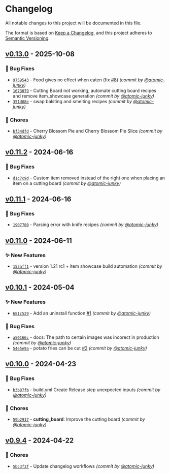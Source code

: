 # Changelog

All notable changes to this project will be documented in this file.

The format is based on [Keep a Changelog](https://keepachangelog.com/en/1.1.0/),
and this project adheres to [Semantic Versioning](https://semver.org/spec/v2.0.0.html).
## [v0.13.0] - 2025-10-08
### :bug: Bug Fixes
- [`9759543`](https://github.com/atomic-junky/tasty-supplies/commit/9759543d82cdbfd7524404c26de0805a242647db) - Food gives no effect when eaten (fix [#8](https://github.com/atomic-junky/tasty-supplies/pull/8)) *(commit by [@atomic-junky](https://github.com/atomic-junky))*
- [`1673079`](https://github.com/atomic-junky/tasty-supplies/commit/167307927c9c6edac640c7580e2053335e2358b1) - Cutting Board not working, automate cutting board recipes and remove item_showcase generation *(commit by [@atomic-junky](https://github.com/atomic-junky))*
- [`351d08e`](https://github.com/atomic-junky/tasty-supplies/commit/351d08e762e19408ef1b2e9713df862bc0c74367) - swap balsting and smelting recipes *(commit by [@atomic-junky](https://github.com/atomic-junky))*

### :wrench: Chores
- [`bf34dfd`](https://github.com/atomic-junky/tasty-supplies/commit/bf34dfdadcf8bc6df20203bc32bbcc5bdfbe553e) - Cherry Blossom Pie and Cherry Blossom Pie Slice *(commit by [@atomic-junky](https://github.com/atomic-junky))*


## [v0.11.2] - 2024-06-16
### :bug: Bug Fixes
- [`d1c7c9d`](https://github.com/atomic-junky/tasty-supplies/commit/d1c7c9d9ef9b0c07f3de7337486c8a5c16e5c49e) - Custom item removed instead of the right one when placing an item on a cutting board *(commit by [@atomic-junky](https://github.com/atomic-junky))*


## [v0.11.1] - 2024-06-16
### :bug: Bug Fixes
- [`1907780`](https://github.com/atomic-junky/tasty-supplies/commit/19077806a9d3a57bf94489f26106b0989d1aad0f) - Parsing error with knife recipes *(commit by [@atomic-junky](https://github.com/atomic-junky))*


## [v0.11.0] - 2024-06-11
### :sparkles: New Features
- [`153aff1`](https://github.com/atomic-junky/tasty-supplies/commit/153aff1243ee3cc91528e3996e0c3ca3c6ebf33f) - version 1.21 rc1 + item showcase build automation *(commit by [@atomic-junky](https://github.com/atomic-junky))*


## [v0.10.1] - 2024-05-04
### :sparkles: New Features
- [`681c529`](https://github.com/atomic-junky/tasty-supplies/commit/681c52989f3176b2ac0aed3a4957e495dee06fa6) - Add an uninstall function [#1](https://github.com/atomic-junky/tasty-supplies/pull/1) *(commit by [@atomic-junky](https://github.com/atomic-junky))*

### :bug: Bug Fixes
- [`a50166c`](https://github.com/atomic-junky/tasty-supplies/commit/a50166c878cd378ab6c4dfd92ad80117e2afdead) - docs: The path to certain images was incorect in production *(commit by [@atomic-junky](https://github.com/atomic-junky))*
- [`54e5e9a`](https://github.com/atomic-junky/tasty-supplies/commit/54e5e9aef5aba5ca3b0d48828731c3a362e180d4) - potato fries can be cut [#2](https://github.com/atomic-junky/tasty-supplies/pull/2) *(commit by [@atomic-junky](https://github.com/atomic-junky))*


## [v0.10.0] - 2024-04-23
### :bug: Bug Fixes
- [`b3b87fb`](https://github.com/atomic-junky/tasty-supplies/commit/b3b87fbec7c80dcf96caa165e422d18116df1cd1) - build.yml Create Release step unexpected inputs *(commit by [@atomic-junky](https://github.com/atomic-junky))*

### :wrench: Chores
- [`59b2917`](https://github.com/atomic-junky/tasty-supplies/commit/59b29171f8dcadd036be678fc224d47089029381) - **cutting_board**: Improve the cutting board *(commit by [@atomic-junky](https://github.com/atomic-junky))*


## [v0.9.4] - 2024-04-22
### :wrench: Chores
- [`5bc3f3f`](https://github.com/atomic-junky/tasty-supplies/commit/5bc3f3f820c02e12b7975bf7a08a5449b6feec22) - Update changelog workflows *(commit by [@atomic-junky](https://github.com/atomic-junky))*


[v0.9.4]: https://github.com/atomic-junky/tasty-supplies/compare/v0.9.3...v0.9.4
[v0.10.0]: https://github.com/atomic-junky/tasty-supplies/compare/v0.9.4...v0.10.0
[v0.10.1]: https://github.com/atomic-junky/tasty-supplies/compare/v0.10.0...v0.10.1
[v0.11.0]: https://github.com/atomic-junky/tasty-supplies/compare/v0.10.1...v0.11.0
[v0.11.1]: https://github.com/atomic-junky/tasty-supplies/compare/v0.11.0...v0.11.1
[v0.11.2]: https://github.com/atomic-junky/tasty-supplies/compare/v0.11.1...v0.11.2
[v0.13.0]: https://github.com/atomic-junky/tasty-supplies/compare/v0.12.0...v0.13.0

